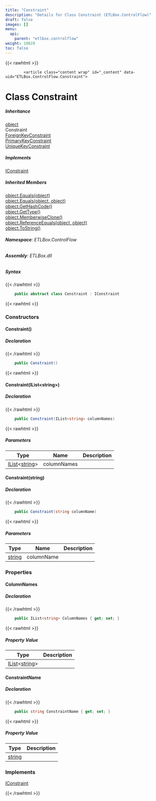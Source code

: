 ```yaml
---
title: "Constraint"
description: "Details for Class Constraint (ETLBox.ControlFlow)"
draft: false
images: []
menu:
  api:
    parent: "etlbox.controlflow"
weight: 10029
toc: false
---
```


{{< rawhtml >}}

            <article class="content wrap" id="_content" data-uid="ETLBox.ControlFlow.Constraint">
  <h1 id="ETLBox_ControlFlow_Constraint" data-uid="ETLBox.ControlFlow.Constraint" class="text-break">Class Constraint
</h1>
  <div class="markdown level0 summary"></div>
  <div class="markdown level0 conceptual"></div>
  <div class="inheritance">
    <h5>Inheritance</h5>
    <div class="level0"><a class="xref" href="https://learn.microsoft.com/dotnet/api/system.object">object</a></div>
    <div class="level1"><span class="xref">Constraint</span></div>
      <div class="level2"><a class="xref" href="/api/etlbox.controlflow/foreignkeyconstraint">ForeignKeyConstraint</a></div>
      <div class="level2"><a class="xref" href="/api/etlbox.controlflow/primarykeyconstraint">PrimaryKeyConstraint</a></div>
      <div class="level2"><a class="xref" href="/api/etlbox.controlflow/uniquekeyconstraint">UniqueKeyConstraint</a></div>
  </div>
  <div class="implements">
    <h5>Implements</h5>
    <div><a class="xref" href="/api/etlbox/iconstraint">IConstraint</a></div>
  </div>
  <div class="inheritedMembers">
    <h5>Inherited Members</h5>
    <div>
      <a class="xref" href="https://learn.microsoft.com/dotnet/api/system.object.equals#system-object-equals(system-object)">object.Equals(object)</a>
    </div>
    <div>
      <a class="xref" href="https://learn.microsoft.com/dotnet/api/system.object.equals#system-object-equals(system-object-system-object)">object.Equals(object, object)</a>
    </div>
    <div>
      <a class="xref" href="https://learn.microsoft.com/dotnet/api/system.object.gethashcode">object.GetHashCode()</a>
    </div>
    <div>
      <a class="xref" href="https://learn.microsoft.com/dotnet/api/system.object.gettype">object.GetType()</a>
    </div>
    <div>
      <a class="xref" href="https://learn.microsoft.com/dotnet/api/system.object.memberwiseclone">object.MemberwiseClone()</a>
    </div>
    <div>
      <a class="xref" href="https://learn.microsoft.com/dotnet/api/system.object.referenceequals">object.ReferenceEquals(object, object)</a>
    </div>
    <div>
      <a class="xref" href="https://learn.microsoft.com/dotnet/api/system.object.tostring">object.ToString()</a>
    </div>
  </div>
<h6><strong>Namespace</strong>: ETLBox.ControlFlow</h6>
  <h6><strong>Assembly</strong>: ETLBox.dll</h6>
  <h5 id="ETLBox_ControlFlow_Constraint_syntax">Syntax</h5>
{{< /rawhtml >}}

```C#
    public abstract class Constraint : IConstraint
```

{{< rawhtml >}}
  <h3 id="constructors">Constructors
</h3>
  <a id="ETLBox_ControlFlow_Constraint__ctor_" data-uid="ETLBox.ControlFlow.Constraint.#ctor*"></a>
  <h4 id="ETLBox_ControlFlow_Constraint__ctor" data-uid="ETLBox.ControlFlow.Constraint.#ctor">Constraint()</h4>
  <div class="markdown level1 summary"></div>
  <div class="markdown level1 conceptual"></div>
  <h5 class="declaration">Declaration</h5>
{{< /rawhtml >}}

```C#
    public Constraint()
```

{{< rawhtml >}}
  <a id="ETLBox_ControlFlow_Constraint__ctor_" data-uid="ETLBox.ControlFlow.Constraint.#ctor*"></a>
  <h4 id="ETLBox_ControlFlow_Constraint__ctor_System_Collections_Generic_IList_System_String__" data-uid="ETLBox.ControlFlow.Constraint.#ctor(System.Collections.Generic.IList{System.String})">Constraint(IList&lt;string&gt;)</h4>
  <div class="markdown level1 summary"></div>
  <div class="markdown level1 conceptual"></div>
  <h5 class="declaration">Declaration</h5>
{{< /rawhtml >}}

```C#
    public Constraint(IList<string> columnNames)
```

{{< rawhtml >}}
  <h5 class="parameters">Parameters</h5>
  <table class="table table-bordered table-condensed">
    <thead>
      <tr>
        <th>Type</th>
        <th>Name</th>
        <th>Description</th>
      </tr>
    </thead>
    <tbody>
      <tr>
        <td><a class="xref" href="https://learn.microsoft.com/dotnet/api/system.collections.generic.ilist-1">IList</a>&lt;<a class="xref" href="https://learn.microsoft.com/dotnet/api/system.string">string</a>&gt;</td>
        <td><span class="parametername">columnNames</span></td>
        <td></td>
      </tr>
    </tbody>
  </table>
  <a id="ETLBox_ControlFlow_Constraint__ctor_" data-uid="ETLBox.ControlFlow.Constraint.#ctor*"></a>
  <h4 id="ETLBox_ControlFlow_Constraint__ctor_System_String_" data-uid="ETLBox.ControlFlow.Constraint.#ctor(System.String)">Constraint(string)</h4>
  <div class="markdown level1 summary"></div>
  <div class="markdown level1 conceptual"></div>
  <h5 class="declaration">Declaration</h5>
{{< /rawhtml >}}

```C#
    public Constraint(string columnName)
```

{{< rawhtml >}}
  <h5 class="parameters">Parameters</h5>
  <table class="table table-bordered table-condensed">
    <thead>
      <tr>
        <th>Type</th>
        <th>Name</th>
        <th>Description</th>
      </tr>
    </thead>
    <tbody>
      <tr>
        <td><a class="xref" href="https://learn.microsoft.com/dotnet/api/system.string">string</a></td>
        <td><span class="parametername">columnName</span></td>
        <td></td>
      </tr>
    </tbody>
  </table>
  <h3 id="properties">Properties
</h3>
  <a id="ETLBox_ControlFlow_Constraint_ColumnNames_" data-uid="ETLBox.ControlFlow.Constraint.ColumnNames*"></a>
  <h4 id="ETLBox_ControlFlow_Constraint_ColumnNames" data-uid="ETLBox.ControlFlow.Constraint.ColumnNames">ColumnNames</h4>
  <div class="markdown level1 summary"></div>
  <div class="markdown level1 conceptual"></div>
  <h5 class="declaration">Declaration</h5>
{{< /rawhtml >}}

```C#
    public IList<string> ColumnNames { get; set; }
```

{{< rawhtml >}}
  <h5 class="propertyValue">Property Value</h5>
  <table class="table table-bordered table-condensed">
    <thead>
      <tr>
        <th>Type</th>
        <th>Description</th>
      </tr>
    </thead>
    <tbody>
      <tr>
        <td><a class="xref" href="https://learn.microsoft.com/dotnet/api/system.collections.generic.ilist-1">IList</a>&lt;<a class="xref" href="https://learn.microsoft.com/dotnet/api/system.string">string</a>&gt;</td>
        <td></td>
      </tr>
    </tbody>
  </table>
  <a id="ETLBox_ControlFlow_Constraint_ConstraintName_" data-uid="ETLBox.ControlFlow.Constraint.ConstraintName*"></a>
  <h4 id="ETLBox_ControlFlow_Constraint_ConstraintName" data-uid="ETLBox.ControlFlow.Constraint.ConstraintName">ConstraintName</h4>
  <div class="markdown level1 summary"></div>
  <div class="markdown level1 conceptual"></div>
  <h5 class="declaration">Declaration</h5>
{{< /rawhtml >}}

```C#
    public string ConstraintName { get; set; }
```

{{< rawhtml >}}
  <h5 class="propertyValue">Property Value</h5>
  <table class="table table-bordered table-condensed">
    <thead>
      <tr>
        <th>Type</th>
        <th>Description</th>
      </tr>
    </thead>
    <tbody>
      <tr>
        <td><a class="xref" href="https://learn.microsoft.com/dotnet/api/system.string">string</a></td>
        <td></td>
      </tr>
    </tbody>
  </table>
  <h3 id="implements">Implements</h3>
  <div>
      <a class="xref" href="/api/etlbox/iconstraint">IConstraint</a>
  </div>

{{< /rawhtml >}}
